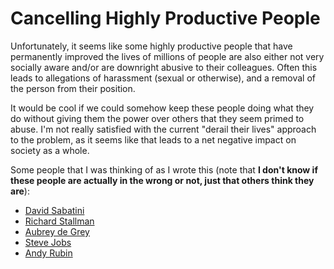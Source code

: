 # Cancelling Highly Productive People

Unfortunately, it seems like some highly productive people that have
permanently improved the lives of millions of people are also either not very
socially aware and/or are downright abusive to their colleagues. Often this
leads to allegations of harassment (sexual or otherwise), and a removal of the
person from their position.

It would be cool if we could somehow keep these people doing what they do
without giving them the power over others that they seem primed to abuse. I'm
not really satisfied with the current "derail their lives" approach to the
problem, as it seems like that leads to a net negative impact on society as a
whole.

Some people that I was thinking of as I wrote this (note that **I don't know if
these people are actually in the wrong or not, just that others think they
are**):

 - [David Sabatini](https://en.wikipedia.org/wiki/David_M._Sabatini)
 - [Richard Stallman](https://en.wikipedia.org/wiki/Richard_Stallman)
 - [Aubrey de Grey](https://en.wikipedia.org/wiki/Aubrey_de_Grey)
 - [Steve Jobs](https://en.wikipedia.org/wiki/Steve_Jobs)
 - [Andy Rubin](https://en.wikipedia.org/wiki/Andy_Rubin)
